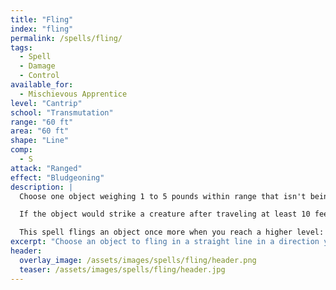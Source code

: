 ```yaml
---
title: "Fling"
index: "fling"
permalink: /spells/fling/
tags:
  - Spell
  - Damage
  - Control
available_for:
  - Mischievous Apprentice
level: "Cantrip"
school: "Transmutation"
range: "60 ft"
area: "60 ft"
shape: "Line"
comp:
  - S
attack: "Ranged"
effect: "Bludgeoning"
description: |
  Choose one object weighing 1 to 5 pounds within range that isn't being worn or carried. The object flies in a straight line up to 60 feet in a direction you choose before falling to the ground, stopping early if it impacts against a solid surface. You may send it towards one of your free hands and catch it.

  If the object would strike a creature after traveling at least 10 feet, that creature must make a Dexterity saving throw. On a failed save, the object strikes the target and stops moving. When the object strikes something, the object and what it strikes each take 1d8 bludgeoning damage.

  This spell flings an object once more when you reach a higher level: two flings at 5th level, three flings at 11th level, and four flings at 17th level. You can strike the same target or multiple different ones, and you may choose the same object again after it stops moving.
excerpt: "Choose an object to fling in a straight line in a direction you choose."
header:
  overlay_image: /assets/images/spells/fling/header.png
  teaser: /assets/images/spells/fling/header.jpg
---
```

